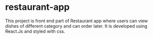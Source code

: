 # restaurant-app
 This project is front end part of Restaurant app where users can view dishes of different category and can order later. It is developed using React.Js and styled with css.
